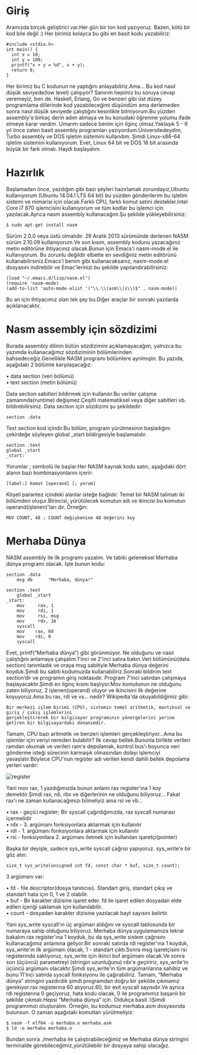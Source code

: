 # Giriş
Aramızda birçok geliştirici var.Her gün bir ton kod yazıyoruz. Bazen, kötü bir kod bile değil :) Her birimiz kolayca bu gibi en basit kodu yazabiliriz:
```
#include <stdio.h>
int main() {
  int x = 10;
  int y = 100;
  printf("x + y = %d", x + y);
  return 0;
}
```
Her birimiz bu C kodunun ne yaptığını anlayabiliriz.Ama… Bu kod nasıl düşük seviyede(low level) çalışıyor? Sanırım hepimiz bu soruya cevap veremeyiz, ben de. Haskell, Erlang, Go ve benzeri gibi üst düzey programlama dillerinde kod yazabileceğimi düşündüm ama derlemeden sonra nasıl düşük seviyede çalıştığını kesinlikle bilmiyorum.Bu yüzden assembly'e birkaç derin adım atmaya  ve bu konudaki öğrenme yolumu ifade etmeye karar verdim. Umarım sadece benim için ilginç olmaz.Yaklaşık 5 - 6 yıl önce zaten basit assembly programları yazıyordum.Üniversitedeydim, Turbo assembly ve DOS işletim sistemini kullandım. Şimdi Linux-x86-64 işletim sistemini kullanıyorum. Evet, Linux 64 bit ve DOS 16 bit arasında büyük bir fark olmalı. Haydi başlayalım.
# Hazırlık
Başlamadan önce, yazdığım gibi bazı şeyleri hazırlamak zorundayız,Ubuntu kullanıyorum (Ubuntu 14.04.1 LTS 64 bit) bu yüzden gönderilerim bu işletim sistemi ve mimarisi için olacak.Farklı CPU, farklı komut setini destekler.Intel Core i7 870 işlemcisini kullanıyorum ve tüm kodlar bu işlemci için yazılacak.Ayrıca nasm assembly kullanacağım.Şu şekilde yükleyebilirsiniz:
```
$ sudo apt-get install nasm
```
Sürüm 2.0.0 veya üstü olmalıdır. 29 Aralık 2013 sürümünde derlenen NASM sürüm 2.10.09 kullanıyorum.Ve son kısım, assembly kodunu yazacağınız metin editörüne ihtiyacınız olacak.Bunun için Emacs'i nasm-mode.el ile kullanıyorum. Bu zorunlu değildir elbette en sevdiğiniz metin editörünü kullanabilirsiniz.Emacs'i benim gibi kullanacaksanız, nasm-mode.el dosyasını indirebilir ve Emac'lerinizi bu şekilde yapılandırabilirsiniz:
```
(load "~/.emacs.d/lisp/nasm.el")
(require 'nasm-mode)
(add-to-list 'auto-mode-alist '("\\.\\(asm\\|s\\)$" . nasm-mode))
```
Bu an için ihtiyacımız olan tek şey bu.Diğer araçlar bir sonraki yazılarda açıklanacaktır.
# Nasm assembly için sözdizimi
Burada assembly dilinin bütün sözdizimini açıklamayacağım, yalnızca bu yazımda kullanacağımız sözdiziminin bölümlerinden bahsedeceğiz.Genellikle NASM programı bölümlere ayrılmıştır. Bu yazıda, aşağıdaki 2 bölümle karşılaşacağız:

  • data section (veri bölümü)<br>
  • text section  (metin bölümü)<br>
  
Data section  sabitleri bildirmek için kullanılır.Bu veriler çalışma zamanında(runtime) değişmez.Çeşitli matematiksel veya diğer sabitleri vb. bildirebilirsiniz. Data  section için sözdizimi şu şekildedir:<br>
```
section .data
```
Text section kod içindir.Bu bölüm, program yürütmesinin başladığını çekirdeğe söyleyen global \_start bildirgesiyle başlamalıdır.
```
section .text
global _start
_start:
```
Yorumlar ; sembolü ile başlar.Her NASM kaynak kodu satırı, aşağıdaki dört alanın bazı kombinasyonlarını içerir:
 ```
[label:] komut [operand] [; yorum]
```
Köşeli parantez içindeki alanlar isteğe bağlıdır. Temel bir NASM talimatı iki bölümden oluşur.Birincisi, yürütülecek komutun adı ve ikincisi bu komutun operand(işlenen)'ları dır. Örneğin:
```
MOV COUNT, 48 ; COUNT değişkenine 48 değerini koy
```
# Merhaba Dünya
NASM assembly ile ilk programı yazalım. Ve tabiki geleneksel Merhaba dünya programı olacak. İşte bunun kodu:
```
section .data
    msg db      "Merhaba, dünya!"

section .text
    global _start
_start:
    mov     rax, 1
    mov     rdi, 1
    mov     rsi, msg
    mov     rdx, 16
    syscall
    mov    rax, 60
    mov    rdi, 0
    syscall
```
Evet, printf(“Merhaba dünya”) gibi görünmüyor. Ne olduğunu ve nasıl çalıştığını anlamaya çalışalım.1'inci ve 2'inci satıra bakın.Veri bölümünü(data section) tanımladık ve oraya msg sabitiyle Merhaba dünya değerini koyduk.Şimdi bu sabiti kodumuzda kullanabiliriz.Sonraki bildirim text section’dir ve programın giriş noktasıdır.
Program 7'inci satırdan çalışmaya başlayacaktır.Şimdi en ilginç kısmı başlıyor.Mov komutunun ne olduğunu zaten biliyoruz, 2 işlenen(operand) oluyor ve ikincisini ilk değerine koyuyoruz.Ama bu rax, rdi ve vs… nedir? Wikipedia'da okuyabildiğimiz gibi:
```
Bir merkezi işlem birimi (CPU), sistemin temel aritmetik, mantıksal ve giriş / çıkış işlemlerini
gerçekleştirerek bir bilgisayar programının yönergelerini yerine getiren bir bilgisayardaki donanımdır.
```
Tamam, CPU bazı aritmetik ve benzeri işlemleri gerçekleştiriyor…Ama bu işlemler için veriyi nereden bulabilir? İlk cevap bellek.Bununla birlikte verileri ramdan okumak ve verileri ram'e depolamak, kontrol bus'ı boyunca veri gönderme isteği sürecinin karmaşık olmasından dolayı işlemciyi yavaşlatır.Böylece CPU'nun register adı verilen kendi dahili bellek depolama yerleri vardır:

![register](https://github.com/furkanonder/asm/blob/master/bolumler/resimler/registers.png)

Yani  mov rax, 1 yazdığımızda bunun anlamı rax register'ına 1 koy demektir.Şimdi rax, rdi, rbx ve diğerlerinin ne olduğunu biliyoruz… Fakat rax'ı ne zaman kullanacağımızı bilmeliyiz ama rsi ve vb…<br>

• rax - geçici register; Bir syscall çağırdığımızda, rax syscall numarası içermelidir<br>
• rdx - 3. argümanı fonksiyonlara aktarmak için kullanılır<br>
• rdi - 1. argümanı fonksiyonlara aktarmak için kullanılır<br>
• rsi - fonksiyonlara 2. argümanı iletmek için kullanılan işaretçi(pointer) <br>
    
Başka bir deyişle, sadece sys_write syscall çağrısı yapıyoruz. sys_write'e bir göz atın:
```
size_t sys_write(unsigned int fd, const char * buf, size_t count);
```
3 argümanı var:

• fd - file descriptor(dosya tanıtıcısı). Standart giriş, standart çıkış ve standart hata için 0, 1 ve 2 olabilir.<br>
• buf - Bir karakter dizisine işaret eder. fd ile işaret edilen dosyadan elde edilen içeriği saklamak için kullanılabilir.<br>
• count - dosyadan karakter dizisine yazılacak bayt sayısını belirtir.<br>
    
Yani sys_write syscall'ın üç argüman aldığını ve syscall tablosunda bir numaraya sahip olduğunu biliyoruz. Merhaba dünya uygulamamıza tekrar bakalım.rax register'ına 1 koyduk, bu da sys_write sistem çağrısını kullanacağımız anlamına geliyor.Bir sonraki satırda rdi register'ına 1 koyduk, sys_write'ın ilk argümanı olacak, 1 - standart çıktı.Sonra msg işaretçisini rsi registerında saklıyoruz, sys_write için ikinci buf argümanı olacak.Ve sonra son (üçüncü) parametreyi (stringin uzunluğunu) rdx'e geçiririz, sys_write'in üçüncü argümanı olacaktır.Şimdi sys_write'in tüm argümanlarına sahibiz ve bunu 11'inci satırda syscall fonksiyonu ile çağırabiliriz. Tamam, “Merhaba dünya” stringini yazdırdık şimdi programdan doğru bir şekilde çıkmamız gerekiyor.rax registerına 60 atıyoruz.60, bir exit syscall sayısıdır.Ve ayrıca rdi registerına 0 geçiyoruz, hata kodu olacak, 0 ile programımız başarılı bir şekilde çıkmalı.Hepsi “Merhaba dünya” için. Oldukça basit :)Şimdi programımızı oluşturalım. Örneğin, bu kodumuz merhaba.asm dosyasında bulunsun.
O zaman aşağıdaki komutları yürütmeliyiz:
```
$ nasm -f elf64 -o merhaba.o merhaba.asm
$ ld -o merhaba merhaba.o
```
Bundan sonra ./merhaba ile çalıştırabileceğimiz ve Merhaba dünya stringini terminalde görebileceğimiz,yürütülebilir bir dosyaya sahip olacağız.
